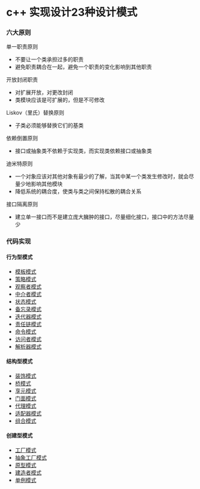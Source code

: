 # c++ 实现设计23种设计模式

### 六大原则

单一职责原则
- 不要让一个类承担过多的职责
- 避免职责耦合在一起，避免一个职责的变化影响到其他职责

开放封闭职责
- 对扩展开放，对更改封闭
- 类模块应该是可扩展的，但是不可修改

Liskov（里氏）替换原则
- 子类必须能够替换它们的基类

依赖倒置原则
- 接口或抽象类不依赖于实现类，而实现类依赖接口或抽象类

迪米特原则
- 一个对象应该对其他对象有最少的了解，当其中某一个类发生修改时，就会尽量少地影响其他模块
- 降低系统的耦合度，使类与类之间保持松散的耦合关系

接口隔离原则
- 建立单一接口而不是建立庞大臃肿的接口，尽量细化接口，接口中的方法尽量少

### 代码实现

#### 行为型模式
- [模板模式](TemplateMethod.cpp)
- [策略模式](Strategy.cpp) 
- [观察者模式](Observer.cpp)
- [中介者模式](Mediator.cpp)
- [状态模式](State.cpp)
- [备忘录模式](Memento.cpp)
- [迭代器模式](Iterator.cpp)
- [责任链模式](ChainOfResponsibility.cpp)
- [命令模式](Command.cpp)
- [访问者模式](Visitor.cpp)
- [解析器模式](Interperter.cpp)


#### 结构型模式
- [装饰模式](Decorator.cpp)
- [桥模式](Bridge.cpp)
- [享元模式](Flyweight.cpp)
- [门面模式](Facade.cpp)
- [代理模式](Proxy.cpp)
- [适配器模式](Adapter.cpp)
- [组合模式](Composite.cpp)


#### 创建型模式
- [工厂模式](FactoryMethod.cpp)
- [抽象工厂模式](AbstractFactory.cpp)
- [原型模式](Prototype.cpp)
- [建造者模式](Build.cpp)
- [单例模式](Singleton.cpp)